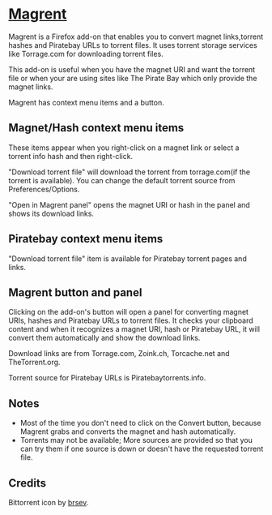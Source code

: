 [Magrent](https://addons.mozilla.org/en-US/firefox/addon/magrent/)
==================================================================

Magrent is a Firefox add-on that enables you to convert magnet links,torrent hashes and Piratebay URLs to torrent files.
It uses torrent storage services like Torrage.com for downloading torrent files.

This add-on is useful when you have the magnet URI and want the torrent file or when your are using sites like The Pirate Bay which only provide the magnet links.

Magrent has context menu items and a button.

## Magnet/Hash context menu items
These items appear when you right-click on a magnet link or select a torrent info hash and then right-click.

"Download torrent file" will download the torrent from torrage.com(if the torrent is available).
You can change the default torrent source from Preferences/Options.

"Open in Magrent panel" opens the magnet URI or hash in the panel and shows its download links.

## Piratebay context menu items
"Download torrent file" item is available for Piratebay torrent pages and links.

## Magrent button and panel
Clicking on the add-on's button will open a panel for converting magnet URIs, hashes and Piratebay URLs to torrent files. It checks your clipboard content and when it recognizes a magnet URI, hash or Piratebay URL, it will convert them automatically and show the download links.

Download links are from Torrage.com, Zoink.ch, Torcache.net and TheTorrent.org.

Torrent source for Piratebay URLs is Piratebaytorrents.info.

## Notes
* Most of the time you don't need to click on the Convert button, because Magrent grabs and converts the magnet and hash automatically.
* Torrents may not be available; More sources are provided so that you can try them if one source is down or doesn't have the requested torrent file.

## Credits
Bittorrent icon by [brsev](http://brsev.deviantart.com/art/Token-128429570).
